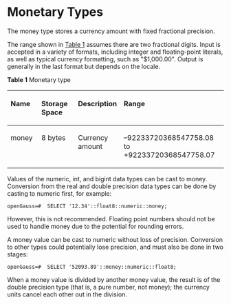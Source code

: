# Monetary Types<a name="EN-US_TOPIC_0289901013"></a>

The money type stores a currency amount with fixed fractional precision.

The range shown in  [Table 1](#en-us_topic_0283137734_en-us_topic_0237121928_en-us_topic_0059778615_t7ceeb3b97d5d489a84770f824d7e017b)  assumes there are two fractional digits. Input is accepted in a variety of formats, including integer and floating-point literals, as well as typical currency formatting, such as "$1,000.00". Output is generally in the last format but depends on the locale.

**Table  1**  Monetary type

<a name="en-us_topic_0283137734_en-us_topic_0237121928_en-us_topic_0059778615_t7ceeb3b97d5d489a84770f824d7e017b"></a>
<table><thead align="left"><tr id="en-us_topic_0283137734_en-us_topic_0237121928_en-us_topic_0059778615_en-us_topic_0058965764_row1223216837"><th class="cellrowborder" valign="top" width="15.040000000000001%" id="mcps1.2.5.1.1"><p id="en-us_topic_0283137734_en-us_topic_0237121928_en-us_topic_0059778615_aaef24d8917954d51bac11faec487ca5d"><a name="en-us_topic_0283137734_en-us_topic_0237121928_en-us_topic_0059778615_aaef24d8917954d51bac11faec487ca5d"></a><a name="en-us_topic_0283137734_en-us_topic_0237121928_en-us_topic_0059778615_aaef24d8917954d51bac11faec487ca5d"></a>Name</p>
</th>
<th class="cellrowborder" valign="top" width="18.42%" id="mcps1.2.5.1.2"><p id="en-us_topic_0283137734_en-us_topic_0237121928_en-us_topic_0059778615_a8f237792e77a49e2a71a9649bbc3058b"><a name="en-us_topic_0283137734_en-us_topic_0237121928_en-us_topic_0059778615_a8f237792e77a49e2a71a9649bbc3058b"></a><a name="en-us_topic_0283137734_en-us_topic_0237121928_en-us_topic_0059778615_a8f237792e77a49e2a71a9649bbc3058b"></a>Storage Space</p>
</th>
<th class="cellrowborder" valign="top" width="16.35%" id="mcps1.2.5.1.3"><p id="en-us_topic_0283137734_en-us_topic_0237121928_en-us_topic_0059778615_ac41c191caac54cf3a1eaa468c9c151f7"><a name="en-us_topic_0283137734_en-us_topic_0237121928_en-us_topic_0059778615_ac41c191caac54cf3a1eaa468c9c151f7"></a><a name="en-us_topic_0283137734_en-us_topic_0237121928_en-us_topic_0059778615_ac41c191caac54cf3a1eaa468c9c151f7"></a>Description</p>
</th>
<th class="cellrowborder" valign="top" width="50.19%" id="mcps1.2.5.1.4"><p id="en-us_topic_0283137734_en-us_topic_0237121928_en-us_topic_0059778615_a7a35010f77d14eb9a510d4e9774094ea"><a name="en-us_topic_0283137734_en-us_topic_0237121928_en-us_topic_0059778615_a7a35010f77d14eb9a510d4e9774094ea"></a><a name="en-us_topic_0283137734_en-us_topic_0237121928_en-us_topic_0059778615_a7a35010f77d14eb9a510d4e9774094ea"></a>Range</p>
</th>
</tr>
</thead>
<tbody><tr id="en-us_topic_0283137734_en-us_topic_0237121928_en-us_topic_0059778615_en-us_topic_0058965764_row82322837"><td class="cellrowborder" valign="top" width="15.040000000000001%" headers="mcps1.2.5.1.1 "><p id="en-us_topic_0283137734_en-us_topic_0237121928_en-us_topic_0059778615_en-us_topic_0058965764_p132327837"><a name="en-us_topic_0283137734_en-us_topic_0237121928_en-us_topic_0059778615_en-us_topic_0058965764_p132327837"></a><a name="en-us_topic_0283137734_en-us_topic_0237121928_en-us_topic_0059778615_en-us_topic_0058965764_p132327837"></a>money</p>
</td>
<td class="cellrowborder" valign="top" width="18.42%" headers="mcps1.2.5.1.2 "><p id="en-us_topic_0283137734_en-us_topic_0237121928_en-us_topic_0059778615_en-us_topic_0058965764_p1223213837"><a name="en-us_topic_0283137734_en-us_topic_0237121928_en-us_topic_0059778615_en-us_topic_0058965764_p1223213837"></a><a name="en-us_topic_0283137734_en-us_topic_0237121928_en-us_topic_0059778615_en-us_topic_0058965764_p1223213837"></a>8 bytes</p>
</td>
<td class="cellrowborder" valign="top" width="16.35%" headers="mcps1.2.5.1.3 "><p id="en-us_topic_0283137734_en-us_topic_0237121928_en-us_topic_0059778615_en-us_topic_0058965764_p1623211837"><a name="en-us_topic_0283137734_en-us_topic_0237121928_en-us_topic_0059778615_en-us_topic_0058965764_p1623211837"></a><a name="en-us_topic_0283137734_en-us_topic_0237121928_en-us_topic_0059778615_en-us_topic_0058965764_p1623211837"></a>Currency amount</p>
</td>
<td class="cellrowborder" valign="top" width="50.19%" headers="mcps1.2.5.1.4 "><p id="en-us_topic_0283137734_en-us_topic_0237121928_en-us_topic_0059778615_en-us_topic_0058965764_p62339837"><a name="en-us_topic_0283137734_en-us_topic_0237121928_en-us_topic_0059778615_en-us_topic_0058965764_p62339837"></a><a name="en-us_topic_0283137734_en-us_topic_0237121928_en-us_topic_0059778615_en-us_topic_0058965764_p62339837"></a>–92233720368547758.08 to +92233720368547758.07</p>
</td>
</tr>
</tbody>
</table>

Values of the numeric, int, and bigint data types can be cast to money. Conversion from the real and double precision data types can be done by casting to numeric first, for example:

```
openGauss=#  SELECT '12.34'::float8::numeric::money;
```

However, this is not recommended. Floating point numbers should not be used to handle money due to the potential for rounding errors.

A money value can be cast to numeric without loss of precision. Conversion to other types could potentially lose precision, and must also be done in two stages:

```
openGauss=#  SELECT '52093.89'::money::numeric::float8;
```

When a money value is divided by another money value, the result is of the double precision type \(that is, a pure number, not money\); the currency units cancel each other out in the division.

